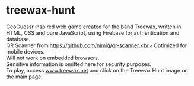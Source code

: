 # treewax-hunt
GeoGuessr inspired web game created for the band Treewax, written in HTML, CSS and pure JavaScript, using Firebase for authentication and database.<br>
QR Scanner from https://github.com/nimiq/qr-scanner.<br>
Optimized for mobile devices. <br>
Will not work on embedded browsers.<br>
Sensitive information is omitted here for security purposes.<br>
To play, access www.treewax.net and click on the Treewax Hunt image on the main page.
